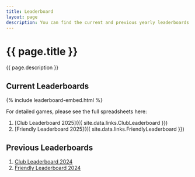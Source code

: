 ```yaml
---
title: Leaderboard
layout: page
description: You can find the current and previous yearly leaderboards here.
---
```


# {{ page.title }}

{{ page.description }}

## Current Leaderboards

{% include leaderboard-embed.html %}

For detailed games, please see the full spreadsheets here:
1. [Club Leaderboard 2025]({{ site.data.links.ClubLeaderboard }})
1. [Friendly Leaderboard 2025]({{ site.data.links.FriendlyLeaderboard }})

## Previous Leaderboards

1. [Club Leaderboard 2024](https://docs.google.com/spreadsheets/d/1w-uHWXMEQBrsjcwURkU5W_lBeLb8tvD2ljcphV29nNI/)
1. [Friendly Leaderboard 2024](https://docs.google.com/spreadsheets/d/1Jj4wLG_fJ1VDXaOj_MVtyDCtlYCJmsBsOhh5X3gHsWM/)
